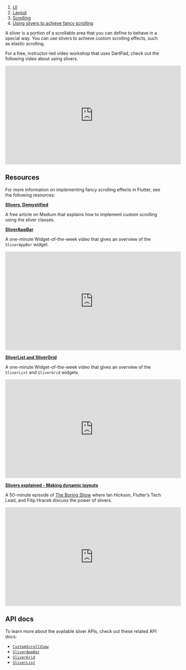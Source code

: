 1.  [UI](https://docs.flutter.dev/ui)
2.  [Layout](https://docs.flutter.dev/ui/layout)
3.  [Scrolling](https://docs.flutter.dev/ui/layout/scrolling)
4.  [Using slivers to achieve fancy scrolling](https://docs.flutter.dev/ui/layout/scrolling/slivers)

A sliver is a portion of a scrollable area that you can define to behave in a special way. You can use slivers to achieve custom scrolling effects, such as elastic scrolling.

For a free, instructor-led video workshop that uses DartPad, check out the following video about using slivers.

<iframe width="560" height="315" src="https://www.youtube.com/embed/YY-_yrZdjGc?enablejsapi=1&amp;origin=https%3A%2F%2Fdocs.flutter.dev" title="Building scrolling experiences in Flutter | Workshop" frameborder="0" allow="accelerometer; autoplay; clipboard-write; encrypted-media; gyroscope; picture-in-picture; web-share" allowfullscreen="" loading="lazy" data-gtm-yt-inspected-5="true" id="424421190" data-gtm-yt-inspected-9257802_51="true" data-gtm-yt-inspected-9257802_75="true" data-gtm-yt-inspected-9257802_114="true"></iframe>

## Resources

For more information on implementing fancy scrolling effects in Flutter, see the following resources:

**[Slivers, Demystified](https://medium.com/flutter/slivers-demystified-6ff68ab0296f)**

A free article on Medium that explains how to implement custom scrolling using the sliver classes.

**[SliverAppBar](https://www.youtube.com/watch?v=R9C5KMJKluE)**

A one-minute Widget-of-the-week video that gives an overview of the `SliverAppBar` widget.

<iframe width="560" height="315" src="https://www.youtube.com/embed/R9C5KMJKluE?enablejsapi=1&amp;origin=https%3A%2F%2Fdocs.flutter.dev" title="Recent additions to SliverAppBar (Flutter Widget of the Week)" frameborder="0" allow="accelerometer; autoplay; clipboard-write; encrypted-media; gyroscope; picture-in-picture; web-share" allowfullscreen="" loading="lazy" data-gtm-yt-inspected-5="true" data-gtm-yt-inspected-9257802_51="true" id="415647332" data-gtm-yt-inspected-9257802_75="true" data-gtm-yt-inspected-9257802_114="true"></iframe>

**[SliverList and SliverGrid](https://www.youtube.com/watch?v=ORiTTaVY6mM)**

A one-minute Widget-of-the-week video that gives an overview of the `SliverList` and `SliverGrid` widgets.

<iframe width="560" height="315" src="https://www.youtube.com/embed/ORiTTaVY6mM?enablejsapi=1&amp;origin=https%3A%2F%2Fdocs.flutter.dev" title="SliverList &amp; SliverGrid (Flutter Widget of the Week)" frameborder="0" allow="accelerometer; autoplay; clipboard-write; encrypted-media; gyroscope; picture-in-picture; web-share" allowfullscreen="" loading="lazy" data-gtm-yt-inspected-5="true" data-gtm-yt-inspected-9257802_51="true" id="490645704" data-gtm-yt-inspected-9257802_75="true" data-gtm-yt-inspected-9257802_114="true"></iframe>

**[Slivers explained - Making dynamic layouts](https://www.youtube.com/watch?v=Mz3kHQxBjGg)**

A 50-minute episode of [The Boring Show](https://www.youtube.com/playlist?list=PLOU2XLYxmsIK0r_D-zWcmJ1plIcDNnRkK) where Ian Hickson, Flutter’s Tech Lead, and Filip Hracek discuss the power of slivers.

<iframe width="560" height="315" src="https://www.youtube.com/embed/Mz3kHQxBjGg?enablejsapi=1&amp;origin=https%3A%2F%2Fdocs.flutter.dev" title="Slivers Explained - Making Dynamic Layouts (The Boring Flutter Development Show, Ep. 12)" frameborder="0" allow="accelerometer; autoplay; clipboard-write; encrypted-media; gyroscope; picture-in-picture; web-share" allowfullscreen="" loading="lazy" data-gtm-yt-inspected-5="true" data-gtm-yt-inspected-9257802_51="true" id="326234969" data-gtm-yt-inspected-9257802_75="true" data-gtm-yt-inspected-9257802_114="true"></iframe>

## API docs

To learn more about the available sliver APIs, check out these related API docs:

-   [`CustomScrollView`](https://api.flutter.dev/flutter/widgets/CustomScrollView-class.html)
-   [`SliverAppBar`](https://api.flutter.dev/flutter/material/SliverAppBar-class.html)
-   [`SliverGrid`](https://api.flutter.dev/flutter/widgets/SliverGrid-class.html)
-   [`SliverList`](https://api.flutter.dev/flutter/widgets/SliverList-class.html)